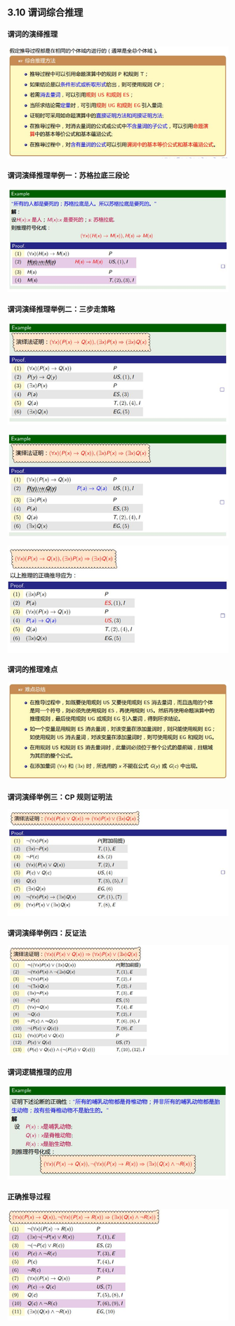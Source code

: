 ## 3.10 谓词综合推理
### 谓词的演绎推理
![18](https://github.com/Alex5Moon/mooc/blob/master/DiscreteMathematics/3PredicateLogic2/pic/18.JPG)
### 谓词演绎推理举例一：苏格拉底三段论
![19](https://github.com/Alex5Moon/mooc/blob/master/DiscreteMathematics/3PredicateLogic2/pic/19.JPG)
### 谓词演绎推理举例二：三步走策略
![20](https://github.com/Alex5Moon/mooc/blob/master/DiscreteMathematics/3PredicateLogic2/pic/20.JPG)
> 
![21](https://github.com/Alex5Moon/mooc/blob/master/DiscreteMathematics/3PredicateLogic2/pic/21.JPG)
> 
![22](https://github.com/Alex5Moon/mooc/blob/master/DiscreteMathematics/3PredicateLogic2/pic/22.JPG)
### 谓词的推理难点
![23](https://github.com/Alex5Moon/mooc/blob/master/DiscreteMathematics/3PredicateLogic2/pic/23.JPG)
### 谓词演绎举例三：CP 规则证明法
![24](https://github.com/Alex5Moon/mooc/blob/master/DiscreteMathematics/3PredicateLogic2/pic/24.JPG)
### 谓词演绎举例四：反证法
![25](https://github.com/Alex5Moon/mooc/blob/master/DiscreteMathematics/3PredicateLogic2/pic/25.JPG)
### 谓词逻辑推理的应用
![26](https://github.com/Alex5Moon/mooc/blob/master/DiscreteMathematics/3PredicateLogic2/pic/26.JPG)
### 正确推导过程
![27](https://github.com/Alex5Moon/mooc/blob/master/DiscreteMathematics/3PredicateLogic2/pic/27.JPG)


